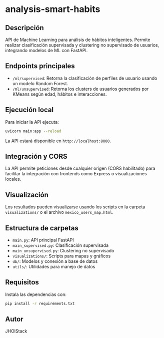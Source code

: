 # analysis-smart-habits

## Descripción
API de Machine Learning para análisis de hábitos inteligentes. Permite realizar clasificación supervisada y clustering no supervisado de usuarios, integrando modelos de ML con FastAPI.

## Endpoints principales

- `/ml/supervised`: Retorna la clasificación de perfiles de usuario usando un modelo Random Forest.
- `/ml/unsupervised`: Retorna los clusters de usuarios generados por KMeans según edad, hábitos e interacciones.

## Ejecución local

Para iniciar la API ejecuta:

```bash
uvicorn main:app --reload
```

La API estará disponible en `http://localhost:8000`.

## Integración y CORS
La API permite peticiones desde cualquier origen (CORS habilitado) para facilitar la integración con frontends como Express o visualizaciones locales.

## Visualización
Los resultados pueden visualizarse usando los scripts en la carpeta `visualizations/` o el archivo `mexico_users_map.html`.

## Estructura de carpetas

- `main.py`: API principal FastAPI
- `main_supervised.py`: Clasificación supervisada
- `main_unsupervised.py`: Clustering no supervisado
- `visualizations/`: Scripts para mapas y gráficos
- `db/`: Modelos y conexión a base de datos
- `utils/`: Utilidades para manejo de datos

## Requisitos
Instala las dependencias con:

```bash
pip install -r requirements.txt
```

## Autor
JHOIStack
